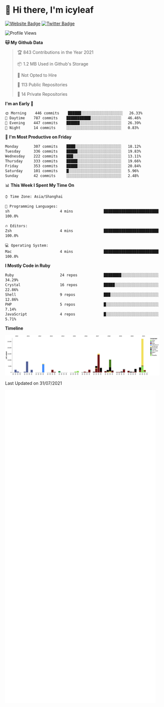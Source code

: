 # 👋 Hi there, I'm icyleaf

[![Website Badge](https://img.shields.io/badge/-icyleaf.com-444444?style=flat&logo=Google-Chrome&logoColor=f2f2f2&link=https://icyleaf.com)](https://icyleaf.com)
[![Twitter Badge](https://img.shields.io/badge/-@icyleaf-1da1f2?style=flat&labelColor=1ca0f1&logo=twitter&logoColor=white&link=https://twitter.com/icyleaf)](https://twitter.com/icyleaf)

<!--START_SECTION:waka-->
![Profile Views](http://img.shields.io/badge/Profile%20Views-0-blue)

**🐱 My Github Data** 

> 🏆 843 Contributions in the Year 2021
 > 
> 📦 1.2 MB Used in Github's Storage 
 > 
> 🚫 Not Opted to Hire
 > 
> 📜 113 Public Repositories 
 > 
> 🔑 14 Private Repositories  
 > 
**I'm an Early 🐤** 

```text
🌞 Morning    446 commits    ██████░░░░░░░░░░░░░░░░░░░   26.33% 
🌆 Daytime    787 commits    ███████████░░░░░░░░░░░░░░   46.46% 
🌃 Evening    447 commits    ██████░░░░░░░░░░░░░░░░░░░   26.39% 
🌙 Night      14 commits     ░░░░░░░░░░░░░░░░░░░░░░░░░   0.83%

```
📅 **I'm Most Productive on Friday** 

```text
Monday       307 commits    ████░░░░░░░░░░░░░░░░░░░░░   18.12% 
Tuesday      336 commits    █████░░░░░░░░░░░░░░░░░░░░   19.83% 
Wednesday    222 commits    ███░░░░░░░░░░░░░░░░░░░░░░   13.11% 
Thursday     333 commits    █████░░░░░░░░░░░░░░░░░░░░   19.66% 
Friday       353 commits    █████░░░░░░░░░░░░░░░░░░░░   20.84% 
Saturday     101 commits    █░░░░░░░░░░░░░░░░░░░░░░░░   5.96% 
Sunday       42 commits     ░░░░░░░░░░░░░░░░░░░░░░░░░   2.48%

```


📊 **This Week I Spent My Time On** 

```text
⌚︎ Time Zone: Asia/Shanghai

💬 Programming Languages: 
sh                       4 mins              █████████████████████████   100.0%

🔥 Editors: 
Zsh                      4 mins              █████████████████████████   100.0%

💻 Operating System: 
Mac                      4 mins              █████████████████████████   100.0%

```

**I Mostly Code in Ruby** 

```text
Ruby                     24 repos            ████████░░░░░░░░░░░░░░░░░   34.29% 
Crystal                  16 repos            █████░░░░░░░░░░░░░░░░░░░░   22.86% 
Shell                    9 repos             ███░░░░░░░░░░░░░░░░░░░░░░   12.86% 
PHP                      5 repos             █░░░░░░░░░░░░░░░░░░░░░░░░   7.14% 
JavaScript               4 repos             █░░░░░░░░░░░░░░░░░░░░░░░░   5.71%

```


**Timeline**

![Chart not found](https://raw.githubusercontent.com/icyleaf/icyleaf/main/charts/bar_graph.png) 


 Last Updated on 31/07/2021
<!--END_SECTION:waka-->

![Metrics](https://github.com/icyleaf/icyleaf/blob/main/github-metrics.svg)
